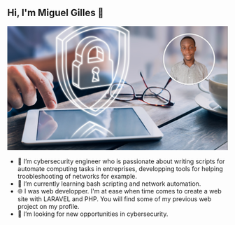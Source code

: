 ## Hi, I'm Miguel Gilles 👋
![LandingPage](LandingPage.png)
- 🔭 I’m cybersecurity engineer who is passionate about writing scripts for automate computing tasks in entreprises, developping tools for helping troobleshooting of networks for example.
- 🌱 I’m currently learning bash scripting and network automation.
- 🌐 I was web developper. I'm at ease when time comes to create a web site with LARAVEL and PHP. You will find some of my previous web project on my profile.
- 👯 I’m looking for new opportunities in cybersecurity.

<!--
**MiguelGillesIT/MiguelGillesIT** is a ✨ _special_ ✨ repository because its `README.md` (this file) appears on your GitHub profile.

Here are some ideas to get you started:

- 🔭 I’m currently working on ...
- 🌱 I’m currently learning ...
- 👯 I’m looking to collaborate on ...
- 🤔 I’m looking for help with ...
- 💬 Ask me about ...
- 📫 How to reach me: ...
- 😄 Pronouns: ...
- ⚡ Fun fact: ...
-->
